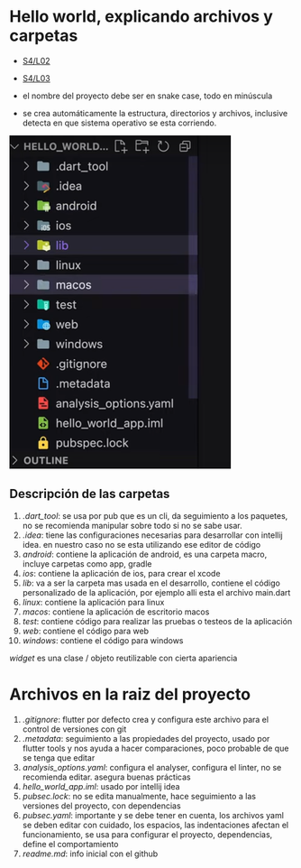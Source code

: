 Hello world, explicando archivos y carpetas
===========================================

- [S4/L02](https://www.youtube.com/watch?v=_lYxBKZLhjU&list=PLCKuOXG0bPi0sIn-nDsi7ma9OV6MEMkxj&index=44)
- [S4/L03](https://www.youtube.com/watch?v=IAKFOL4M91w&list=PLCKuOXG0bPi0sIn-nDsi7ma9OV6MEMkxj&index=45)

- el nombre del proyecto debe ser en snake case, todo en minúscula
- se crea automáticamente la estructura, directorios y archivos, inclusive detecta en que sistema operativo se esta corriendo.

![alt text](image-4.png)

## Descripción de las carpetas

1. *.dart_tool*: se usa por pub que es un cli, da seguimiento a los paquetes, no se recomienda manipular sobre todo si no se sabe usar.
2. *.idea*: tiene las configuraciones necesarias para desarrollar con intellij idea. en nuestro caso no se esta utilizando ese editor de código
3. *android*: contiene la aplicación de android, es una carpeta macro, incluye carpetas como app, gradle
4. *ios*: contiene la aplicación de ios, para crear el xcode
5. *lib*: va a ser la carpeta mas usada en el desarrollo, contiene el código personalizado de la aplicación, por ejemplo alli esta el archivo main.dart
6. *linux*: contiene la aplicación para linux
7. *macos*: contiene la aplicación de escritorio macos
8. *test*: contiene código para realizar las pruebas o testeos de la aplicación
9. *web*: contiene el código para web
10. *windows*: contiene el código para windows

*widget* es una clase / objeto reutilizable con cierta apariencia

# Archivos en la raiz del proyecto

1. *.gitignore*: flutter por defecto crea y configura este archivo para el control de versiones con git
2. *.metadata*: seguimiento a las propiedades del proyecto, usado por flutter tools y nos ayuda a hacer comparaciones, poco probable de que se tenga que editar
3. *analysis_options.yaml*: configura el analyser, configura el linter, no se recomienda editar. asegura buenas prácticas
4. *hello_world_app.iml*: usado por intellij idea
5. *pubsec.lock*: no se edita manualmente, hace seguimiento a las versiones del proyecto, con dependencias
6. *pubsec.yaml*: importante y se debe tener en cuenta, los archivos yaml se deben editar con cuidado, los espacios, las indentaciones afectan el funcionamiento, se usa para configurar el proyecto, dependencias, define el comportamiento
7. *readme.md*: info inicial con el github